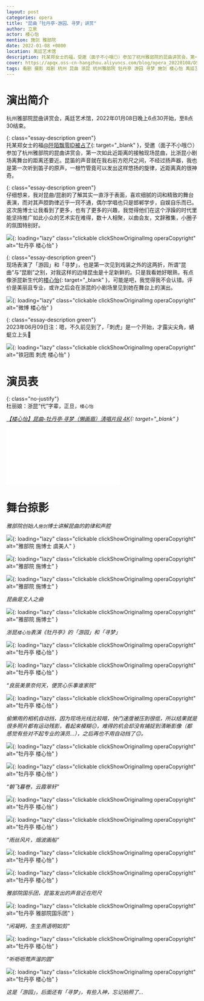 ```yaml
---
layout: post
categories: opera
title: "昆曲「牡丹亭·游园、寻梦」讲赏"
author: 立泉
actor: 楼心怡
mention: 施剑 雅部院
date: 2022-01-08 +0800
location: 禹廷艺术馆
description: 托某郑女士的福，受邀（面子不小哦😶）参加了杭州雅部院的昆曲讲赏会，第一次如此近距离的接触现场昆曲，比浙昆小剧场离舞台的距离还要近。清唱「游园」和「寻梦」对我这样的边缘昆虫十足新鲜，只是我看她好眼熟，有点像浙昆新生代的楼心怡，我觉得我不会认错的。
cover: https://apqx.oss-cn-hangzhou.aliyuncs.com/blog/opera_20220108/DSC08074_thumb.jpg
tags: 看剧 摄影 戏剧 杭州 昆曲 浙昆 杭州雅部院 牡丹亭 游园 寻梦 施剑 楼心怡 禹廷艺术馆
---
```


# 演出简介

杭州雅部院昆曲讲赏会，禹廷艺术馆，2022年01月08日晚上6点30开始，至8点30结束。

{: class="essay-description green"}  
托某郑女士的福[@阡陌飘零ID被占了](https://weibo.com/u/1657746245){: target="_blank" }，受邀（面子不小哦😶）参加了杭州雅部院的昆曲讲赏会，第一次如此近距离的接触现场昆曲，比浙昆小剧场离舞台的距离还要近。昆笛的声音就在我右前方咫尺之间，不经过扬声器，我也是第一次听到笛子的原声，一根竹管竟可以发出这样悠扬的旋律，近距离真的很神奇。

{: class="essay-description green"}  
仔细想来，我对昆曲/昆剧的了解其实一直浮于表面，喜欢细腻的词和精致的舞台表演，而对其声腔韵律近乎一窍不通，偶尔学唱也只是邯郸学步，自娱自乐而已。这次施博士让我看到了更多，也有了更多的兴趣，我觉得他们在这个浮躁的时代里能坚持推广如此小众的艺术实在难得，数十人相聚，以曲会友，文辞雅集，小圈子的氛围特别好。

![](https://apqx.oss-cn-hangzhou.aliyuncs.com/blog/opera_20220108/DSC08088_thumb.jpg){: loading="lazy" class="clickable clickShowOriginalImg operaCopyright" alt="牡丹亭 楼心怡" }

{: class="essay-description green"}  
现场表演了「游园」和「寻梦」，也是第一次见到戏装之外的这两折，所谓“昆曲”与“昆剧”之别，对我这样的边缘昆虫是十足新鲜的。只是我看她好眼熟，有点像浙昆新生代的[楼心怡](https://weibo.com/u/6616490989){: target="_blank" }，可能是吧，我觉得我不会认错。评价是美丽且专业，或许之后会在浙昆的小剧场里见到她在舞台上的演出。

![](https://apqx.oss-cn-hangzhou.aliyuncs.com/blog/opera_20220108/IMG_9612.jpg){: loading="lazy" class="clickable clickShowOriginalImg operaCopyright" alt="微博 楼心怡" }

{: class="essay-description green"}  
2023年06月09日注：嗯，不久前见到了，「刺虎」是一个开始，才露尖尖角，蜻蜓立上头📸

![](https://apqx.oss-cn-hangzhou.aliyuncs.com/blog/opera_20220108/DSC08918_thumb.jpg){: loading="lazy" class="clickable clickShowOriginalImg operaCopyright" alt="铁冠图 刺虎 楼心怡" }

# 演员表

{: class="no-justify"}  
杜丽娘：浙昆“代”字辈，正旦，`楼心怡`

*[【楼心怡】昆曲-牡丹亭·寻梦（懒画眉）清唱片段 4K](https://www.bilibili.com/video/BV1784y187Ny){: target="_blank" }*

<div class="video-container">
<iframe loading="lazy" src="//player.bilibili.com/player.html?aid=608106930&bvid=BV1784y187Ny&cid=972830405&page=1" scrolling="no" border="0" frameborder="no" framespacing="0" allowfullscreen="true"> </iframe>
</div>

# 舞台掠影

*雅部院创始人`施剑`博士讲解昆曲的韵律和声腔*

![](https://apqx.oss-cn-hangzhou.aliyuncs.com/blog/opera_20220108/DSC08057_thumb.jpg){: loading="lazy" class="clickable clickShowOriginalImg operaCopyright" alt="雅部院 施博士 虞美人" }

![](https://apqx.oss-cn-hangzhou.aliyuncs.com/blog/opera_20220108/DSC08060_thumb.jpg){: loading="lazy" class="clickable clickShowOriginalImg operaCopyright" alt="雅部院 施博士" }

![](https://apqx.oss-cn-hangzhou.aliyuncs.com/blog/opera_20220108/DSC08061_thumb.jpg){: loading="lazy" class="clickable clickShowOriginalImg operaCopyright" alt="雅部院 施博士" }

*昆曲是文人之曲*

![](https://apqx.oss-cn-hangzhou.aliyuncs.com/blog/opera_20220108/DSC08064_thumb.jpg){: loading="lazy" class="clickable clickShowOriginalImg operaCopyright" alt="雅部院 施博士" }

*浙昆`楼心怡`表演《牡丹亭》的「游园」和「寻梦」*

![](https://apqx.oss-cn-hangzhou.aliyuncs.com/blog/opera_20220108/DSC08074_thumb.jpg){: loading="lazy" class="clickable clickShowOriginalImg operaCopyright" alt="牡丹亭 楼心怡" }

![](https://apqx.oss-cn-hangzhou.aliyuncs.com/blog/opera_20220108/DSC08078_thumb.jpg){: loading="lazy" class="clickable clickShowOriginalImg operaCopyright" alt="牡丹亭 楼心怡" }

*“良辰美景奈何天，便赏心乐事谁家院”*

![](https://apqx.oss-cn-hangzhou.aliyuncs.com/blog/opera_20220108/DSC08080_thumb.jpg){: loading="lazy" class="clickable clickShowOriginalImg operaCopyright" alt="牡丹亭 楼心怡" }

*偷懒用的相机自动挡，因为现场光线比较暗，快门速度被压到很低，所以结果就是很多照片都有运动残影，看起来模糊😐，难得的机会却没有捕捉到清晰影像（都感觉有些对不起专业的演员...），之后再也不用自动挡了😐。*

![](https://apqx.oss-cn-hangzhou.aliyuncs.com/blog/opera_20220108/DSC08081_thumb.jpg){: loading="lazy" class="clickable clickShowOriginalImg operaCopyright" alt="牡丹亭 楼心怡" }

![](https://apqx.oss-cn-hangzhou.aliyuncs.com/blog/opera_20220108/DSC08084_thumb.jpg){: loading="lazy" class="clickable clickShowOriginalImg operaCopyright" alt="牡丹亭 楼心怡" }

*“朝飞暮卷，云霞翠轩”*

![](https://apqx.oss-cn-hangzhou.aliyuncs.com/blog/opera_20220108/DSC08086_thumb.jpg){: loading="lazy" class="clickable clickShowOriginalImg operaCopyright" alt="牡丹亭 楼心怡" }

![](https://apqx.oss-cn-hangzhou.aliyuncs.com/blog/opera_20220108/DSC08087_thumb.jpg){: loading="lazy" class="clickable clickShowOriginalImg operaCopyright" alt="牡丹亭 楼心怡" }

*“雨丝风片，烟波画船”*

![](https://apqx.oss-cn-hangzhou.aliyuncs.com/blog/opera_20220108/DSC08088_thumb.jpg){: loading="lazy" class="clickable clickShowOriginalImg operaCopyright" alt="牡丹亭 楼心怡" }

![](https://apqx.oss-cn-hangzhou.aliyuncs.com/blog/opera_20220108/DSC08089_thumb.jpg){: loading="lazy" class="clickable clickShowOriginalImg operaCopyright" alt="牡丹亭 楼心怡" }

*雅部院国乐团，昆笛发出的声音近在咫尺*

![](https://apqx.oss-cn-hangzhou.aliyuncs.com/blog/opera_20220108/DSC08092_thumb.jpg){: loading="lazy" class="clickable clickShowOriginalImg operaCopyright" alt="牡丹亭 雅部院国乐团" }

<!-- *“遍青山啼红了杜鹃，荼蘼外烟丝醉软”* -->

<!-- ![](https://apqx.oss-cn-hangzhou.aliyuncs.com/blog/opera_20220108/DSC08095_thumb.jpg){: loading="lazy" class="clickable clickShowOriginalImg operaCopyright" alt="牡丹亭 楼心怡" } -->

*“闲凝眄，生生燕语明如剪”*

![](https://apqx.oss-cn-hangzhou.aliyuncs.com/blog/opera_20220108/DSC08096_thumb.jpg){: loading="lazy" class="clickable clickShowOriginalImg operaCopyright" alt="牡丹亭 楼心怡" }

*“听呖呖莺声溜的圆”*

![](https://apqx.oss-cn-hangzhou.aliyuncs.com/blog/opera_20220108/DSC08102_thumb.jpg){: loading="lazy" class="clickable clickShowOriginalImg operaCopyright" alt="牡丹亭 楼心怡" }

*这是「游园」，后面还有「寻梦」，有些入神，忘记拍照了...*